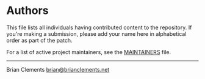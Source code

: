 # Authors
This file lists all individuals having contributed content to the repository.
If you're making a submission, please add your name here in alphabetical order
as part of the patch.

For a list of active project maintainers, see the [MAINTAINERS](MAINTAINERS.md)
file.

----

Brian Clements <brian@brianclements.net>
